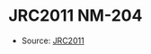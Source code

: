 <a name="material" />

# JRC2011 NM-204
<script type="application/ld+json">
  {
    "@context": "https://schema.org/",
    "@type": "ChemicalSubstance",
    "http://purl.org/dc/terms/conformsTo":
      {
        "@type": "CreativeWork",
        "@id": "https://bioschemas.org/profiles/ChemicalSubstance/0.4-RELEASE/"
      },
    "@id": "https://egonw.github.io/nanowiki/nanowiki352.html#material",
    "name": "JRC2011 NM-204",
    "sameAs": "http://127.0.0.1/mediawiki/index.php/Special:URIResolver/JRC2011_NM-2D204"
  }
</script>


* Source: [JRC2011](http://127.0.0.1/mediawiki/index.php/Special:URIResolver/JRC2011)
